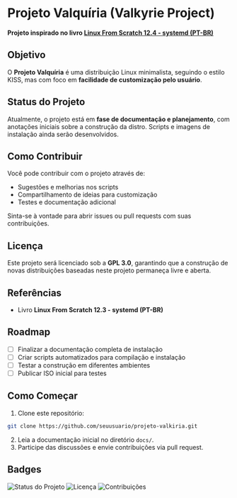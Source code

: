 # Projeto Valquíria (Valkyrie Project)

**Projeto inspirado no livro [Linux From Scratch 12.4 - systemd (PT-BR)](https://www.linuxfromscratch.org/lfs/)**

## Objetivo
O **Projeto Valquíria** é uma distribuição Linux minimalista, seguindo o estilo KISS, mas com foco em **facilidade de customização pelo usuário**.

## Status do Projeto
Atualmente, o projeto está em **fase de documentação e planejamento**, com anotações iniciais sobre a construção da distro. Scripts e imagens de instalação ainda serão desenvolvidos.

## Como Contribuir
Você pode contribuir com o projeto através de:
- Sugestões e melhorias nos scripts
- Compartilhamento de ideias para customização
- Testes e documentação adicional

Sinta-se à vontade para abrir issues ou pull requests com suas contribuições.

## Licença
Este projeto será licenciado sob a **GPL 3.0**, garantindo que a construção de novas distribuições baseadas neste projeto permaneça livre e aberta.

## Referências
- Livro **Linux From Scratch 12.3 - systemd (PT-BR)**

## Roadmap
- [ ] Finalizar a documentação completa de instalação
- [ ] Criar scripts automatizados para compilação e instalação
- [ ] Testar a construção em diferentes ambientes
- [ ] Publicar ISO inicial para testes

## Como Começar
1. Clone este repositório:
```bash
git clone https://github.com/seuusuario/projeto-valkiria.git
```
2. Leia a documentação inicial no diretório `docs/`.
3. Participe das discussões e envie contribuições via pull request.

## Badges
![Status do Projeto](https://img.shields.io/badge/status-planning-yellow)
![Licença](https://img.shields.io/badge/license-GPL%203.0-blue)
![Contribuições](https://img.shields.io/badge/contributions-welcome-green)
